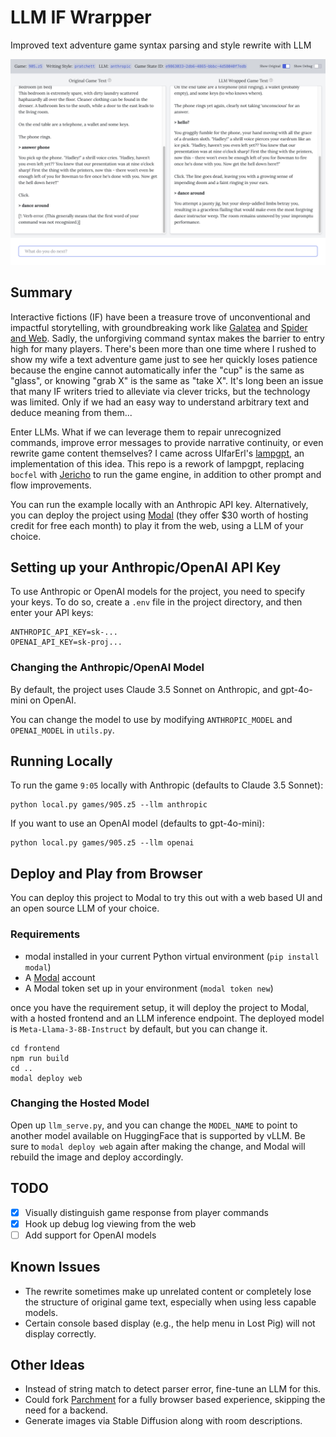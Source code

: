 # LLM IF Wrarpper

Improved text adventure game syntax parsing and style rewrite with LLM

![LLM-IF-Wrapper in Browser](/screenshot.png "Screenshot")

## Summary

Interactive fictions (IF) have been a treasure trove of unconventional and impactful storytelling, with groundbreaking work like [Galatea](https://ifdb.org/viewgame?id=urxrv27t7qtu52lb) and [Spider and Web](https://ifdb.org/viewgame?id=2xyccw3pe0uovfad). Sadly, the unforgiving command syntax makes the barrier to entry high for many players. There's been more than one time where I rushed to show my wife a text adventure game just to see her quickly loses patience because the engine cannot automatically infer the "cup" is the same as "glass", or knowing "grab X" is the same as "take X". It's long been an issue that many IF writers tried to alleviate via clever tricks, but the technology was limited. Only if we had an easy way to understand arbitrary text and deduce meaning from them...

Enter LLMs. What if we can leverage them to repair unrecognized commands, improve error messages to provide narrative continuity, or even rewrite game content themselves? I came across UlfarErl's [lampgpt](https://github.com/UlfarErl/lampgpt), an implementation of this idea. This repo is a rework of lampgpt, replacing `bocfel` with [Jericho](https://github.com/microsoft/jericho) to run the game engine, in addition to other prompt and flow improvements.

You can run the example locally with an Anthropic API key. Alternatively, you can deploy the project using [Modal](https://modal.com/) (they offer $30 worth of hosting credit for free each month) to play it from the web, using a LLM of your choice.

## Setting up your Anthropic/OpenAI API Key

To use Anthropic or OpenAI models for the project, you need to specify your keys. To do so, create a `.env` file in the project directory, and then enter your API keys:

```
ANTHROPIC_API_KEY=sk-...
OPENAI_API_KEY=sk-proj...
```

### Changing the Anthropic/OpenAI Model ###

By default, the project uses Claude 3.5 Sonnet on Anthropic, and gpt-4o-mini on OpenAI.

You can change the model to use by modifying `ANTHROPIC_MODEL` and `OPENAI_MODEL` in `utils.py`.


## Running Locally

To run the game `9:05` locally with Anthropic (defaults to Claude 3.5 Sonnet):

```
python local.py games/905.z5 --llm anthropic
```

If you want to use an OpenAI model (defaults to gpt-4o-mini):

```
python local.py games/905.z5 --llm openai
```

## Deploy and Play from Browser

You can deploy this project to Modal to try this out with a web based UI and an open source LLM of your choice. 

### Requirements ### 
* modal installed in your current Python virtual environment (`pip install modal`)
* A [Modal](http://modal.com/) account
* A Modal token set up in your environment (`modal token new`)

once you have the requirement setup, it will deploy the project to Modal, with a hosted frontend and an LLM inference endpoint. The deployed model is `Meta-Llama-3-8B-Instruct` by default, but you can change it.

```
cd frontend
npm run build
cd ..
modal deploy web
```


### Changing the Hosted Model ###

Open up `llm_serve.py`, and you can change the `MODEL_NAME` to point to another model available on HuggingFace that is supported by vLLM. Be sure to `modal deploy web` again after making the change, and Modal will rebuild the image and deploy accordingly.

## TODO ##
- [x] Visually distinguish game response from player commands
- [x] Hook up debug log viewing from the web
- [ ] Add support for OpenAI models

## Known Issues ##
* The rewrite sometimes make up unrelated content or completely lose the structure of original game text, especially when using less capable models.
* Certain console based display (e.g., the help menu in Lost Pig) will not display correctly.

## Other Ideas ##
* Instead of string match to detect parser error, fine-tune an LLM for this.
* Could fork [Parchment](https://github.com/curiousdannii/parchment) for a fully browser based experience, skipping the need for a backend.
* Generate images via Stable Diffusion along with room descriptions.